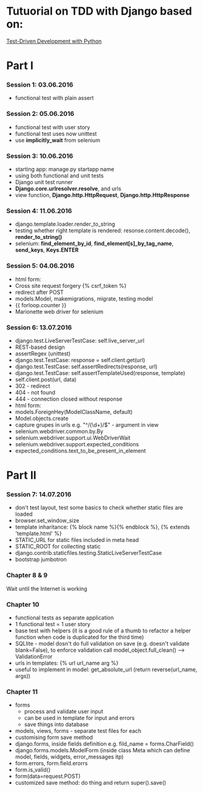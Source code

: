 # Tutuorial on TDD with Django based on:

[Test-Driven Development with Python](http://chimera.labs.oreilly.com/books/1234000000754/)

# Part I

### Session 1: 03.06.2016
* functional test with plain assert

### Session 2: 05.06.2016
* functional test with user story
* functional test uses now unittest
* use **implicitly_wait** from selenium

### Session 3: 10.06.2016
* starting app: manage.py startapp name
* using both functional and unit tests
* Django unit test runner
* **Django.core.urlresolver.resolve**, and urls
* view function, **Django.http.HttpRequest**, **Django.http.HttpResponse**

### Session 4: 11.06.2016
* django.template.loader.render_to_string
* testing whether right template is rendered: resonse.content.decode(), **render_to_string()**
* selenium: **find_element_by_id**, **find_element[s]_by_tag_name**, **send_keys**, **Keys.ENTER**

### Session 5: 04.06.2016
* html form: <fomr method="POST"></form>
* Cross site request forgery {% csrf_token %}
* redirect after POST
* models.Model, makemigrations, migrate, testing model
* {{ forloop.counter }}
* Marionette web driver for selenium

### Session 6: 13.07.2016
* django.test.LiveServerTestCase: self.live_server_url
* REST-based design
* assertRegex (unittest)
* django.test.TestCase: response = self.client.get(url)
* django.test.TestCase: self.assertRedirects(response, url)
* django.test.TestCase: self.assertTemplateUsed(response, template)
* self.client.post(url, data)
* 302 - redirect
* 404 - not found
* 444 - connection closed without response
* html form: <fomr method="POST" action="url"></form>
* models.ForeignHey(ModelClassName, default)
* Model.objects.create
* capture grupes in urls e.g. "^/(\d+)/$" - argument in view
* selenium.webdriver.common.by.By
* selenium.webdriver.support.ui.WebDriverWait
* selenium.webdriver.support.expected_conditions
* expected_conditions.text_to_be_present_in_element


# Part II

### Session 7: 14.07.2016
* don't test layout, test some basics to check whether static files are loaded
* browser.set_window_size
* template inharitance: {% block name %}{% endblock %}, {% extends 'template.html' %}
* STATIC_URL for static files included in meta head
* STATIC_ROOT for collecting static
* django.contrib.staticfiles.testing.StaticLiveServerTestCase
* bootstrap jumbotron

### Chapter 8 & 9
Wait until the Internet is working

### Chapter 10
* functional tests as separate application
* 1 functional test = 1 user story
* base test with helpers (it is a good rule of a thumb to refactor a helper function when code is duplicated for the third time)
* SQLlite - model dosn't do full validation on save (e.g. doesn't validate blank=False), to enforce validation call model_object.full_clean() --> ValidationError
* urls in templates: {% url url_name arg %}
* useful to implement in model: get_absolute_url (return reverse(url_name, args))


### Chapter 11
* forms
  * process and validate user input
  * can be used in template for input and errors
  * save things into database
* models, views, forms - separate test files for each 
* customising form save method
* django.forms, inside fields definition e.g. fild_name = forms.CharField()
* django.forms.models.ModelForm (inside class Meta which can define model, fields, widgets, error_messages itp) 
* form.errors, form.field.erorrs
* form.is_valid()
* form(data=request.POST)
* customized save method: do thing and return super().save()
